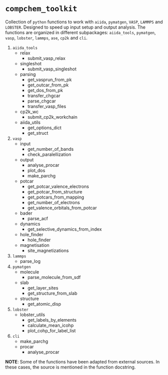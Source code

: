 # `compchem_toolkit`
Collection of `python` functions to work with `aiida`, `pymatgen`, `VASP`, `LAMMPS` and `LOBSTER`.
Designed to speed up input setup and output analysis.
The functions are organized in different subpackages: `aiida_tools`, `pymatgen`, `vasp`, `lobster`, `lammps`, `ase`, `cp2k` and `cli`.

1. `aiida_tools`
    * relax
      * submit_vasp_relax
    * singleshot
      * submit_vasp_singleshot
    * parsing
      * get_vasprun_from_pk
      * get_outcar_from_pk
      * get_dos_from_pk
      * transfer_chgcar
      * parse_chgcar
      * transfer_vasp_files
    * cp2k_wc
      * submit_cp2k_workchain
    * aiida_utils
      * get_options_dict
      * get_struct
2.  `vasp`
    * input
      * get_number_of_bands
      * check_paralellization
    * output
      * analyse_procar
      * plot_dos
      * make_parchg
    * potcar
      * get_potcar_valence_electrons
      * get_potcar_from_structure
      * get_potcars_from_mapping
      * get_number_of_electrons
      * get_valence_orbitals_from_potcar
    * bader
      * parse_acf
    * dynamics
      * get_selective_dynamics_from_index
    * hole_finder
      * hole_finder
    * magnetisation
      * site_magnetizations
3. `lammps`
   * parse_log
4. `pymatgen`
    * molecule
      * parse_molecule_from_sdf
    * slab
      * get_layer_sites
      * get_structure_from_slab
    * structure
      * get_atomic_disp
5. `lobster`
    * lobster_utils
      * get_labels_by_elements
      * calculate_mean_icohp
      * plot_cohp_for_label_list
6. `cli`
    * make_parchg
    * procar
      * analyse_procar


**NOTE**: Some of the functions have been adapted from external sources. In these cases,
the source is mentioned in the function docstring.
